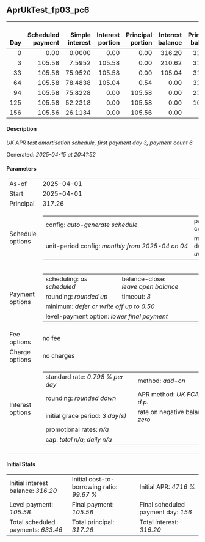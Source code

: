 <h2>AprUkTest_fp03_pc6</h2>
<table>
    <thead style="vertical-align: bottom;">
        <th style="text-align: right;">Day</th>
        <th style="text-align: right;">Scheduled payment</th>
        <th style="text-align: right;">Simple interest</th>
        <th style="text-align: right;">Interest portion</th>
        <th style="text-align: right;">Principal portion</th>
        <th style="text-align: right;">Interest balance</th>
        <th style="text-align: right;">Principal balance</th>
        <th style="text-align: right;">Total simple interest</th>
        <th style="text-align: right;">Total interest</th>
        <th style="text-align: right;">Total principal</th>
    </thead>
    <tr style="text-align: right;">
        <td class="ci00">0</td>
        <td class="ci01" style="white-space: nowrap;">0.00</td>
        <td class="ci02">0.0000</td>
        <td class="ci03">0.00</td>
        <td class="ci04">0.00</td>
        <td class="ci05">316.20</td>
        <td class="ci06">317.26</td>
        <td class="ci07">0.0000</td>
        <td class="ci08">0.00</td>
        <td class="ci09">0.00</td>
    </tr>
    <tr style="text-align: right;">
        <td class="ci00">3</td>
        <td class="ci01" style="white-space: nowrap;">105.58</td>
        <td class="ci02">7.5952</td>
        <td class="ci03">105.58</td>
        <td class="ci04">0.00</td>
        <td class="ci05">210.62</td>
        <td class="ci06">317.26</td>
        <td class="ci07">7.5952</td>
        <td class="ci08">105.58</td>
        <td class="ci09">0.00</td>
    </tr>
    <tr style="text-align: right;">
        <td class="ci00">33</td>
        <td class="ci01" style="white-space: nowrap;">105.58</td>
        <td class="ci02">75.9520</td>
        <td class="ci03">105.58</td>
        <td class="ci04">0.00</td>
        <td class="ci05">105.04</td>
        <td class="ci06">317.26</td>
        <td class="ci07">83.5472</td>
        <td class="ci08">211.16</td>
        <td class="ci09">0.00</td>
    </tr>
    <tr style="text-align: right;">
        <td class="ci00">64</td>
        <td class="ci01" style="white-space: nowrap;">105.58</td>
        <td class="ci02">78.4838</td>
        <td class="ci03">105.04</td>
        <td class="ci04">0.54</td>
        <td class="ci05">0.00</td>
        <td class="ci06">316.72</td>
        <td class="ci07">162.0310</td>
        <td class="ci08">316.20</td>
        <td class="ci09">0.54</td>
    </tr>
    <tr style="text-align: right;">
        <td class="ci00">94</td>
        <td class="ci01" style="white-space: nowrap;">105.58</td>
        <td class="ci02">75.8228</td>
        <td class="ci03">0.00</td>
        <td class="ci04">105.58</td>
        <td class="ci05">0.00</td>
        <td class="ci06">211.14</td>
        <td class="ci07">237.8538</td>
        <td class="ci08">316.20</td>
        <td class="ci09">106.12</td>
    </tr>
    <tr style="text-align: right;">
        <td class="ci00">125</td>
        <td class="ci01" style="white-space: nowrap;">105.58</td>
        <td class="ci02">52.2318</td>
        <td class="ci03">0.00</td>
        <td class="ci04">105.58</td>
        <td class="ci05">0.00</td>
        <td class="ci06">105.56</td>
        <td class="ci07">290.0856</td>
        <td class="ci08">316.20</td>
        <td class="ci09">211.70</td>
    </tr>
    <tr style="text-align: right;">
        <td class="ci00">156</td>
        <td class="ci01" style="white-space: nowrap;">105.56</td>
        <td class="ci02">26.1134</td>
        <td class="ci03">0.00</td>
        <td class="ci04">105.56</td>
        <td class="ci05">0.00</td>
        <td class="ci06">0.00</td>
        <td class="ci07">316.1990</td>
        <td class="ci08">316.20</td>
        <td class="ci09">317.26</td>
    </tr>
</table>
<h4>Description</h4>
<p><i>UK APR test amortisation schedule, first payment day 3, payment count 6</i></p>
<p>Generated: <i>2025-04-15 at 20:41:52</i></p>
<h4>Parameters</h4>
<table>
    <tr>
        <td>As-of</td>
        <td>2025-04-01</td>
    </tr>
    <tr>
        <td>Start</td>
        <td>2025-04-01</td>
    </tr>
    <tr>
        <td>Principal</td>
        <td>317.26</td>
    </tr>
    <tr>
        <td>Schedule options</td>
        <td>
            <table>
                <tr>
                    <td>config: <i>auto-generate schedule</i></td>
                    <td>payment count: <i>6</i></td>
                </tr>
                <tr>
                    <td style="white-space: nowrap;">unit-period config: <i>monthly from 2025-04 on 04</i></td>
                    <td>max duration: <i>unlimited</i></td>
                </tr>
            </table>
        </td>
    </tr>
    <tr>
        <td>Payment options</td>
        <td>
            <table>
                <tr>
                    <td>scheduling: <i>as scheduled</i></td>
                    <td>balance-close: <i>leave&nbsp;open&nbsp;balance</i></td>
                </tr>
                <tr>
                    <td>rounding: <i>rounded up</i></td>
                    <td>timeout: <i>3</i></td>
                </tr>
                <tr>
                    <td colspan='2'>minimum: <i>defer&nbsp;or&nbsp;write&nbsp;off&nbsp;up&nbsp;to&nbsp;0.50</i></td>
                </tr>
                <tr>
                    <td colspan='2'>level-payment option: <i>lower&nbsp;final&nbsp;payment</i></td>
                </tr>
            </table>
        </td>
    </tr>
    <tr>
        <td>Fee options</td>
        <td>no fee
        </td>
    </tr>
    <tr>
        <td>Charge options</td>
        <td>no charges
        </td>
    </tr>
    <tr>
        <td>Interest options</td>
        <td>
            <table>
                <tr>
                    <td>standard rate: <i>0.798 % per day</i></td>
                    <td>method: <i>add-on</i></td>
                </tr>
                <tr>
                    <td>rounding: <i>rounded down</i></td>
                    <td>APR method: <i>UK FCA to 1 d.p.</i></td>
                </tr>
                <tr>
                    <td>initial grace period: <i>3 day(s)</i></td>
                    <td>rate on negative balance: <i>zero</i></td>
                </tr>
                <tr>
                    <td colspan="2">promotional rates: <i><i>n/a</i></i></td>
                </tr>
                <tr>
                    <td colspan="2">cap: <i>total <i>n/a</i>; daily <i>n/a</i></td>
                </tr>
            </table>
        </td>
    </tr>
</table>
<h4>Initial Stats</h4>
<table>
    <tr>
        <td>Initial interest balance: <i>316.20</i></td>
        <td>Initial cost-to-borrowing ratio: <i>99.67 %</i></td>
        <td>Initial APR: <i>4716 %</i></td>
    </tr>
    <tr>
        <td>Level payment: <i>105.58</i></td>
        <td>Final payment: <i>105.56</i></td>
        <td>Final scheduled payment day: <i>156</i></td>
    </tr>
    <tr>
        <td>Total scheduled payments: <i>633.46</i></td>
        <td>Total principal: <i>317.26</i></td>
        <td>Total interest: <i>316.20</i></td>
    </tr>
</table>
